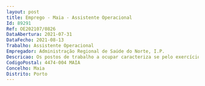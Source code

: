 ```yaml
--- 
layout: post
title: Emprego - Maia - Assistente Operacional
Id: 89291
Ref: OE202107/0826
DataAbertura: 2021-07-31
DataFecho: 2021-08-13
Trabalho: Assistente Operacional
Empregador: Administração Regional de Saúde do Norte, I.P.
Descricao: Os postos de trabalho a ocupar caracteriza se pelo exercício de funções correspondentes à carreira de assistente operacional, tais como funções de natureza executiva e de caráter manual ou mecânico, enquadradas em diretivas gerais bem definidas e com graus de complexidade variável  execução de funções de apoio elementares, indispensáveis ao funcionamento dos órgãos e serviços, podendo comportar esforço físico e a responsabilidade pelos equipamentos sob sua guarda e pela sua correta utilização, procedendo, quando necessário, à manutenção e reparação dos mesmos.
CodigoPostal: 4474-004 MAIA
Concelho: Maia
Distrito: Porto
--- 
```

